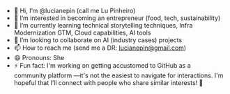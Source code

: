 - 👋 Hi, I’m @lucianepin (call me Lu Pinheiro)
- 👀 I’m interested in becoming an entrepreneur (food, tech, sustainability)
- 🌱 I’m currently learning technical storytelling techniques, Infra Modernization GTM, Cloud capabilities, AI tools
- 💞️ I’m looking to collaborate on AI (industry cases) projects
- 📫 How to reach me (send me a DR: lucianepin@gmail.com)
- 😄 Pronouns: She
- ⚡ Fun fact: I'm working on getting accustomed to GitHub as a community platform —it's not the easiest to navigate for interactions. I'm hopeful that I’ll connect with people who share similar interests! 🙂

<!---
lucianepin/lucianepin is a ✨ special ✨ repository because its `README.md` (this file) appears on your GitHub profile.
You can click the Preview link to take a look at your changes.
--->

